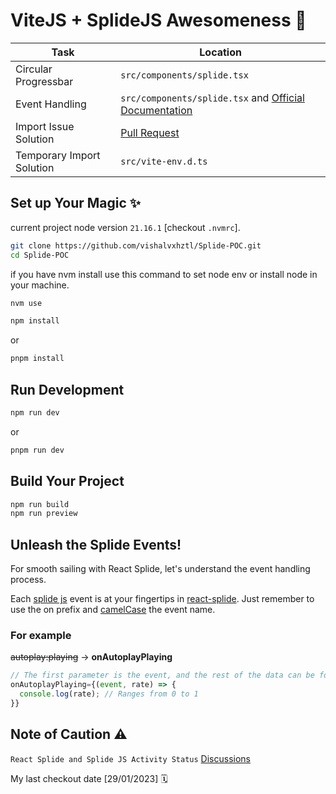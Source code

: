 # ViteJS + SplideJS Awesomeness 🚀

| Task                      | Location                                                                                                      |
| ------------------------- | ------------------------------------------------------------------------------------------------------------- |
| Circular Progressbar      | `src/components/splide.tsx`                                                                                   |
| Event Handling            | `src/components/splide.tsx` and [Official Documentation](https://splidejs.com/guides/events/#autoplayplaying) |
| Import Issue Solution     | [Pull Request](https://github.com/Splidejs/react-splide/pull/73)                                              |
| Temporary Import Solution | `src/vite-env.d.ts`                                                                                           |

## Set up Your Magic ✨

current project node version `21.16.1` [checkout `.nvmrc`].

```sh
git clone https://github.com/vishalvxhztl/Splide-POC.git
cd Splide-POC
```

if you have nvm install use this command to set node env or install node in your machine.

```sh
nvm use
```

```sh
npm install
```

or

```sh
pnpm install
```

## Run Development

```sh
npm run dev
```

or

```sh
pnpm run dev
```

## Build Your Project

```sh
npm run build
npm run preview
```

## Unleash the Splide Events!

For smooth sailing with React Splide, let's understand the event handling process.

Each [splide js](https://splidejs.com/guides/events/#listening-to-events) event is at your fingertips in [react-splide](https://splidejs.com/integration/react-splide/#events). Just remember to use the on prefix and [camelCase](https://en.wikipedia.org/wiki/Camel_case) the event name.

### For example

<strike>autoplay:playing</strike> -> <b>onAutoplayPlaying</b>

```js
// The first parameter is the event, and the rest of the data can be found in the documentation mentioned above.
onAutoplayPlaying={(event, rate) => {
  console.log(rate); // Ranges from 0 to 1
}}
```

## Note of Caution ⚠️

`React Splide and Splide JS Activity Status` [Discussions](https://github.com/Splidejs/splide/discussions/1211)

My last checkout date [29/01/2023] 🗓️
